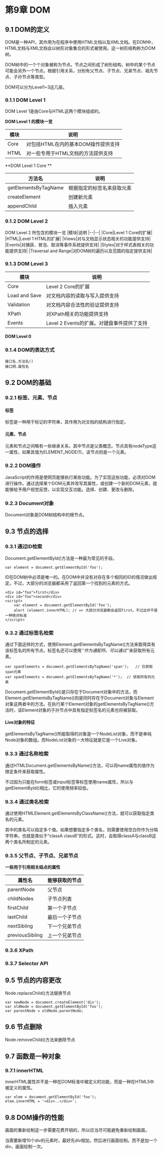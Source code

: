 # 第9章 DOM #

## 9.1 DOM的定义 ##

DOM是一种API，其作用为在程序中使用HTML文档以及XML文档。在DOM中，HTML文档与XML文档会以树形对象集合的形式被使用。这一树形结构称为DOM树。

DOM树中的一个个对象被称为节点。节点之间形成了树形结构，树中的某个节点可能会另外一个节点。根据引用关系，分别有父节点、子节点、兄弟节点、祖先节点、子孙节点等类型。

DOM可以分为Level1~3这几层。

### 9.1.1 DOM Level 1 ###

DOM Level 1是由Core与HTML这两个模块组成的。

**DOM Level 1 的模块一览**

|模块|说明|
|--|--|
|Core|对包括HTML在内的基本DOM操作提供支持|
|HTML|对一些专用于HTML文档的方法提供支持|

**DOM Level 1 Core **

|方法名|说明|
|--|--|
|getElementsByTagName|根据指定的标签名来获取元素|
|createElement|创建新元素|
|appendChild|插入元素|

### 9.1.2 DOM Level 2 ###

DOM Level 2 所包含的模块一览
|模块|说明
|--|--|
|Core|Level 1 Core的扩展|
|HTML|Level 1 HTML的扩展|
|Views|对与文档显示状态相关的功能提供支持|
|Events|对捕获、冒泡、取消等事件系统提供支持|
|Styles|对于样式表相关的功能提供支持|
|Traversal and Range|对DOM树的遍历以及范围的指定提供支持|

### 9.1.3 DOM Level 3 ###

|模块|说明|
|--|--|
|Core|Level 2 Core的扩展|
|Load and Save|对文档内容的读取与写入提供支持|
|Validation|对文档内容合法性的验证提供支持|
|XPath|对XPath相关的功能提供支持|
|Events|Level 2 Events的扩展。对键盘事件提供了支持|

#### DOM Level 0 ####



### 9.1.4 DOM的表达方式 ###

	接口名.方法名()
	接口明.属性名

## 9.2 DOM的基础 ##

### 9.2.1 标签、元素、节点 ###

#### 标签 ####

标签是一种用于标记的字符串，其作用为对文档的结构进行指定。

#### 元素、节点 ####

元素和节点之间略有一些继承关系，其中节点是父类概念。节点具有nodeType这一属性，如果其值为ELEMENT_NODE(1)，该节点则是一个元素。

### 9.2.2 DOM操作 ###

JavaScript的作用是使网页能够执行某些功能。为了实现这些功能，必须对DOM进行操作。通过选择某个DOM元素并改写其属性，或创建一个新的DOM元素，就能够给予用户视觉反馈，以实现交互功能。选择、创建、更改与删除。

### 9.2.3 Document对象 ###

Document对象是DOM树结构中的根节点。

## 9.3 节点的选择 ##

### 9.3.1 通过ID检索 ###

Document.getElementById()方法是一种最为常见的手段。

	var element = document.getElementById('foo');

ID在DOM树中必须是唯一的。在DOM中并没有对存在多个相同的ID的情况做出规定。不过，大部分的浏览器都采用了返回第一个找到的元素的方式。

	<div id="foo">first</div>
	<div id="foo">second</div>
	<script>
		var element = document.getElementById('foo');
		alert (element.innerHTML); // => 大部分浏览器都会返回first。不过这并不是一种绝对标准
	</script>
### 9.3.2 通过标签名检索 ###

通过下面这样的方式，使用Element.getElementsByTagName()方法来取得具有该标签名的所有节点。标签名还可以使用'*'作为通配符。可以通过'*'来获取所有元素。

	var spanElements = document.getElementsByTagName('span');	// 仅获取span元素
	var spanElements = document.getElementsByTagName('*');	// 获取所有的元素
Document.getElementById()是只存在于Document对象中的方法，而Element.getElementsByTagName()则是同时存在于Document对象与Element对象这两者中的方法。在执行某个Element对象的getElementsByTagName()方法时，该Element对象的子孙节点中具有指定标签名的元素也将被获取。

#### Live对象的特征 ####

getElementsByTagName()所能取得的对象是一个NodeList对象，而不是单纯Node对象的数组。而NodeList对象的一大特征就是它是一个Live对象。

### 9.3.3 通过名称检索 ###

通过HTMLDocument.getElementsByName()方法，可以将name属性的值作为限定条件来获取属性。

不过因为只能在form标签或input标签等标签使用name属性，所以与getElementById()相比，它的使用频率较低。

### 9.3.4 通过类名检索 ###

通过使用HTMLElement.getElementsByClassName()方法，就可以获取指定类名的元素。

其中的类名可以指定多个值。如果想要指定多个类名，则需要使用空白符作为分隔字符串。也就是类似于“classA classB”的形式。这时，会取得classA与classB这两个类名所制定的元素。

### 9.3.5 父节点、子节点、兄弟节点 ###

**一些用于引用相关结点的属性**

|属性名|能够获取的节点|
|--|--|
|parentNode|父节点|
|childNodes|子节点列表|
|firstChild|第一个子节点|
|lastChild|最后一个子节点|
|nextSibling|下一个兄弟节点|
|previousSibling|上一个兄弟节点|

### 9.3.6 XPath ###

### 9.3.7 Selector API ###

## 9.5 节点的内容更改 ##

Node.replaceChild()方法替换节点

	var newNode = document.createElement('div');
	var oldNode = document.getElementById('foo');
	var parentNode = oldNode.parentNode;
	
## 9.6 节点删除 ##

Node.removeChild()方法来删除节点

## 9.7 函数是一种对象 ##

### 9.7.1 innerHTML ###

innerHTML属性并不是一种在DOM标准中被定义的功能，而是一种在HTML5中被定义的属性。

	var elem = document.getElementById('foo');
	elem.innerHTML = '<div>..</div>';

## 9.8 DOM操作的性能 ##

画面的重新绘制这一步需要花费开销的，所以应当尽可能避免重新绘制画面。

当需要新增10个div的元素时，最好先div相加，然后进行画面绘制。而不是加一个div，画面绘制一次。


